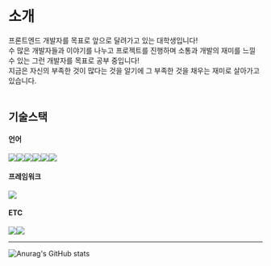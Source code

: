 <h1>소개</h1>

프론트엔드 개발자를 목표로 앞으로 달려가고 있는 대학생입니다! <br>
수 많은 개발자들과 이야기를 나누고 프로젝트를 진행하며 소통과 개발의 재미를 느낄 수 있는 그런 개발자를 목표로 공부 중입니다! <br>
지금은 자신의 부족한 것이 많다는 것을 알기에 그 부족한 것을 채우는 재미로 살아가고 있습니다.<br>
<br>

<h2>기술스택</h2>

<h4>언어</h4>
<div style="display: flex">
  <img src="https://img.shields.io/badge/HTML5-E34F26?style=flat-square&logo=HTML5&logoColor=white"/>
  <img src="https://img.shields.io/badge/CSS3-1572B6?style=flat-square&logo=CSS3&logoColor=white"/>
  <img src="https://img.shields.io/badge/JavaScript-F7DF1E?style=flat-square&logo=JavaScript&logoColor=white"/>
  <img src="https://img.shields.io/badge/TypeScript-3178C6?style=flat-square&logo=TypeScript&logoColor=white"/>
  
  <img src="https://img.shields.io/badge/React-61DAFB?style=flat-square&logo=React&logoColor=white"/>
  <img src="https://img.shields.io/badge/React Native-61DAFB?style=flat-square&logo=React&logoColor=white"/>
</div>

<h4>프레임워크</h4>
<div style="display: flex">
  <img src="https://img.shields.io/badge/Next.js-000000?style=flat-square&logo=Next.js&logoColor=white"/>
</div>

<h4>ETC</h4>
<div style="display: flex">
  <img src="https://img.shields.io/badge/styled components-DB7093?style=flat-square&logo=styled components&logoColor=white"/>
  <img src="https://img.shields.io/badge/Figma-F24E1E?style=flat-square&logo=Figma&logoColor=white"/>
</div>

<hr>

![Anurag's GitHub stats](https://github-readme-stats.vercel.app/api?username=UNNEW-main&show_icons=true&theme=swift)
